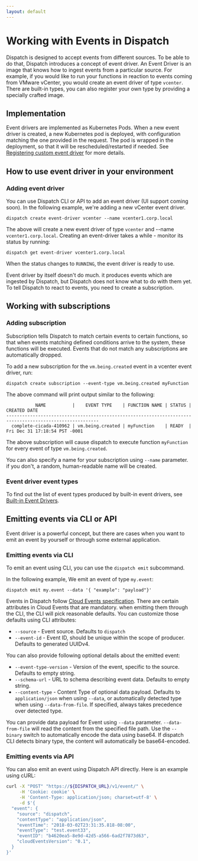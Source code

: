 ```yaml
---
layout: default
---
```


# Working with Events in Dispatch

Dispatch is designed to accept events from different sources. To be able to do that, Dispatch introduces a concept of event driver.
An Event Driver is an image that knows how to ingest events from a particular source. For example, if you would like to run your functions
in reaction to events coming from VMware vCenter, you would create an event driver of type `vcenter`. There are built-in types,
you can also register your own type by providing a specially crafted image.

## Implementation

Event drivers are implemented as Kubernetes Pods. When a new event driver is created, a new Kubernetes pod is deployed,
with configuration matching the one provided in the request. The pod is wrapped in the deployment, so that it will be
rescheduled/restarted if needed. See [Registering custom event driver](custom-event-drivers.md) for more details.

## How to use event driver in your environment

### Adding event driver

You can use Dispatch CLI or API to add an event driver (UI support coming soon). In the following example, we're adding
a new vCenter event driver. 

```
dispatch create event-driver vcenter --name vcenter1.corp.local
```

The above will create a new event driver of type `vcenter` and --name `vcenter1.corp.local`. Creating an event-driver
takes a while - monitor its status by running:

```
dispatch get event-driver vcenter1.corp.local
```

When the status changes to `RUNNING`, the event driver is ready to use.

Event driver by itself doesn't do much. it produces events which are ingested by Dispatch, but Dispatch does not know what
to do with them yet. To tell Dispatch to react to events, you need to create a subscription.

## Working with subscriptions
### Adding subscription

Subscription tells Dispatch to match certain events to certain functions, so that when events matching defined conditions arrive
to the system, these functions will be executed. Events that do not match any subscriptions are automatically dropped.

To add a new subscription for the `vm.being.created` event in a vcenter event driver, run:

```
dispatch create subscription --event-type vm.being.created myFunction
```

The above command will print output similar to the following:

```
           NAME          |    EVENT TYPE    | FUNCTION NAME | STATUS |         CREATED DATE
---------------------------------------------------------------------------------------------------------
  complete-cicada-410962 | vm.being.created | myFunction    | READY  | Fri Dec 31 17:18:54 PST -0001
```

The above subscription will cause dispatch to execute function `myFunction` for every event of type `vm.being.created`. 

You can also specify a name for your subscription using `--name` parameter. if you don't, a random, human-readable name will be created.  

### Event driver event types

To find out the list of event types produced by built-in event drivers, see [Built-in Event Drivers](built-in-event-drivers.md).


## Emitting events via CLI or API

Event driver is a powerful concept, but there are cases when you want to emit an event by yourself or through some external application.

### Emitting events via CLI

To emit an event using CLI, you can use the `dispatch emit` subcommand.

In the following example, We emit an event of type `my.event`:

```
dispatch emit my.event --data '{ "example": "payload"}'
```  

Events in Dispatch follow [Cloud Events specification](https://github.com/cloudevents/spec/blob/a12b6b618916c89bfa5595fc76732f07f89219b5/spec.md).
There are certain attributes in Cloud Events that are mandatory. when emitting them through the CLI, the CLI will pick reasonable defaults.
You can customize those defaults using CLI attributes:

* `--source` - Event source. Defaults to `dispatch`
* `--event-id` - Event ID, should be unique within the scope of producer. Defaults to generated UUIDv4. 

You can also provide following optional details about the emitted event:
* `--event-type-version` - Version of the event, specific to the source. Defaults to empty string.
* `--schema-url` - URL to schema describing event data. Defaults to empty string.
* `--content-type` - Content Type of optional data payload. Defaults to `application/json` when using `--data`, or automatically
detected type when using `--data-from-file`. If specified, always takes precedence over detected type.

You can provide data payload for Event using `--data` parameter. `--data-from-file` will read the content from the specified
file path. Use the `--binary` switch to automatically encode the data using base64. If dispatch CLI detects binary type,
the content will automatically be base64-encoded.

### Emitting events via API

You can also emit an event using Dispatch API directly. Here is an example using cURL:

```bash
curl -X "POST" "https://${DISPATCH_URL}/v1/event/" \
     -H 'Cookie: cookie' \
     -H 'Content-Type: application/json; charset=utf-8' \
     -d $'{
  "event": {
    "source": "dispatch",
    "contentType": "application/json",
    "eventTime": "2018-03-02T23:31:35.818-08:00",
    "eventType": "test.event33",
    "eventID": "b4620ea5-8e9d-42d5-a566-6ad2f7873d63",
    "cloudEventsVersion": "0.1",
  }
}'
```
